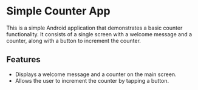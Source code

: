 # Simple Counter App
This is a simple Android application that demonstrates a basic counter functionality. It consists of a single screen with a welcome message and a counter, along with a button to increment the counter.
## Features

- Displays a welcome message and a counter on the main screen.
- Allows the user to increment the counter by tapping a button.
